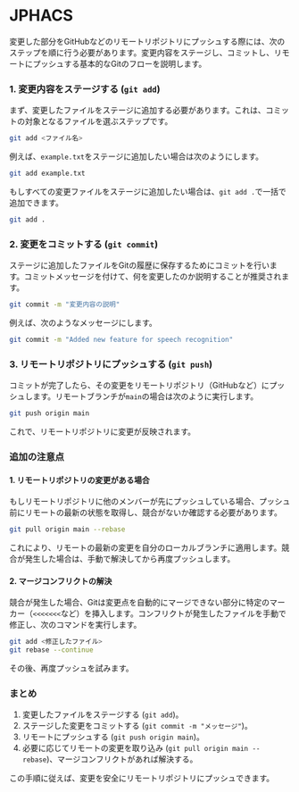 # JPHACS

変更した部分をGitHubなどのリモートリポジトリにプッシュする際には、次のステップを順に行う必要があります。変更内容をステージし、コミットし、リモートにプッシュする基本的なGitのフローを説明します。

### 1. 変更内容をステージする (`git add`)
まず、変更したファイルをステージに追加する必要があります。これは、コミットの対象となるファイルを選ぶステップです。

```bash
git add <ファイル名>
```

例えば、`example.txt`をステージに追加したい場合は次のようにします。

```bash
git add example.txt
```

もしすべての変更ファイルをステージに追加したい場合は、`git add .`で一括で追加できます。

```bash
git add .
```

### 2. 変更をコミットする (`git commit`)
ステージに追加したファイルをGitの履歴に保存するためにコミットを行います。コミットメッセージを付けて、何を変更したのか説明することが推奨されます。

```bash
git commit -m "変更内容の説明"
```

例えば、次のようなメッセージにします。

```bash
git commit -m "Added new feature for speech recognition"
```

### 3. リモートリポジトリにプッシュする (`git push`)
コミットが完了したら、その変更をリモートリポジトリ（GitHubなど）にプッシュします。リモートブランチが`main`の場合は次のように実行します。

```bash
git push origin main
```

これで、リモートリポジトリに変更が反映されます。

### 追加の注意点
#### 1. リモートリポジトリの変更がある場合
もしリモートリポジトリに他のメンバーが先にプッシュしている場合、プッシュ前にリモートの最新の状態を取得し、競合がないか確認する必要があります。

```bash
git pull origin main --rebase
```

これにより、リモートの最新の変更を自分のローカルブランチに適用します。競合が発生した場合は、手動で解決してから再度プッシュします。

#### 2. マージコンフリクトの解決
競合が発生した場合、Gitは変更点を自動的にマージできない部分に特定のマーカー（`<<<<<<<`など）を挿入します。コンフリクトが発生したファイルを手動で修正し、次のコマンドを実行します。

```bash
git add <修正したファイル>
git rebase --continue
```

その後、再度プッシュを試みます。

### まとめ

1. 変更したファイルをステージする (`git add`)。
2. ステージした変更をコミットする (`git commit -m "メッセージ"`)。
3. リモートにプッシュする (`git push origin main`)。
4. 必要に応じてリモートの変更を取り込み (`git pull origin main --rebase`)、マージコンフリクトがあれば解決する。

この手順に従えば、変更を安全にリモートリポジトリにプッシュできます。
